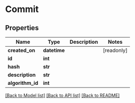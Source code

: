# Commit


## Properties
Name | Type | Description | Notes
------------ | ------------- | ------------- | -------------
**created_on** | **datetime** |  | [readonly] 
**id** | **int** |  | 
**hash** | **str** |  | 
**description** | **str** |  | 
**algorithm_id** | **int** |  | 

[[Back to Model list]](../README.md#documentation-for-models) [[Back to API list]](../README.md#documentation-for-api-endpoints) [[Back to README]](../README.md)


